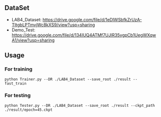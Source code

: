 ## DataSet

- LAB4_Dataset: https://drive.google.com/file/d/1eDlWSbfkZrUzA-TItgbLPTmvjWc8kXS9/view?usp=sharing
- Demo_Test: https://drive.google.com/file/d/134IUQ4ATMf7UJlR35vgpCb1UegWXqwA1/view?usp=sharing
## Usage

### For training
```
python Trainer.py --DR ./LAB4_Dataset --save_root ./result --fast_train
```
### For testing
```
python Tester.py --DR ./LAB4_Dataset --save_root ./result --ckpt_path ./result/epoch=45.ckpt
```